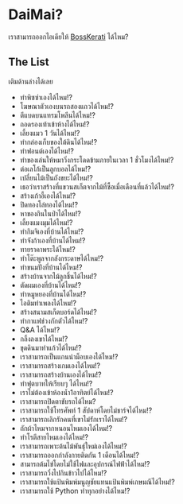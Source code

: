 # DaiMai?

เราสามารถออกไอเดียให้ [BossKerati](https://www.youtube.com/c/BossKerati/videos) ได้ไหม?

## The List 

เติมด้านล่างได้เลย

- ทำพิซซ่าเองได้ไหม!?
- โฆษณาตัวเองบนรถสองแถวได้ไหม!?
- ตีแบดบนแทรมโพลีนได้ไหม!?
- ถอดรองเท้าเข้าห้างได้ไหม!?
- เลี้ยงแมว 1 วันได้ไหม!?
- ทำกล่องเก็บของใต้ดินได้ไหม!?
- ทำฟอนต์เองได้ไหม!?
- ทำของเล่นให้หมาวิ่งกระโดดข้ามภายในเวลา 1 ชั่วโมงได้ไหม!?
- ต่อเลโก้เป็นลูกบอลได้ไหม!?
- เปลี่ยนไม้เป็นถังขยะได้ไหม!?
- เธอว่าเราสร้างที่แขวนสเก็ตจากไม้ที่ซื้อเมื่อเดือนที่แล้วได้ไหม!?
- สร้างเก้าอี้เองได้ไหม!?
- ปิดทองโล่ทองได้ไหม!?
- หาของกินในป่าได้ไหม!? 
- เลี้ยงแมงมุมได้ไหม!? 
- ทำกิมจิเองที่บ้านได้ไหม!?
- ทำจังก้าเองที่บ้านได้ไหม!?
- ทายราคาพระได้ไหม!?
- ทำโต๊ะพูลจากลังกระดาษได้ไหม!?
- ทำขนมปังที่บ้านได้ไหม!?
- สร้างบ้านจากไม้ลูกชิ้นได้ไหม!?
- ตัดผมเองที่บ้านได้ไหม!?
- ทำหมูหยองที่บ้านได้ไหม!?
- ไอติมทำเพลงได้ไหม!?
- สร้างสนามสเก็ตบอร์ดได้ไหม!?
- ทำกาแฟช่วงกักตัวได้ไหม!?
- Q&A ได้ไหม!?
- กลิ้งลงเขาได้ไหม!?
- ขุดดินมาทำแก้วได้ไหม!?
- เราสามารถเป็นแกนนำม็อบเองได้ไหม!?
- เราสามารถสร้างเกมเองได้ไหม!?
- เราสามารถสร้างบ้านเองได้ไหม!?
- ทำฟุตบาทให้เรียบๆ ได้ไหม!?
- เราไม่ต้องเข้าห้องน้ำ1อาทิตย์ได้ไหม!?
- เราสามารถปิดตาขับรถได้ไหม?
- เราสามารถใช้โทรศัพท์ 1 สัปดาห์โดยไม่ชาร์จได้ไหม!?
- เราสามารถเลิกรักคนที่เขาไม่รักเราได้ไหม!?
- ถักผ้าไหมจากหนอนไหมเองได้ไหม!?
- ทำโรตีสายไหมเองได้ไหม!?
- เราสามารถเพาะต้นไม้พันธุ์ใหม่เองได้ไหม!?
- เราสามารถออกกำลังกายติดกัน 1 เดือนได้ไหม!?
- สามารถต้มไข่โดยไม่ใช้ไฟและอุปกรณ์ไฟฟ้าได้ไหม!?
- เราสามารถวิ่งไปกินข้าวไปได้ไหม!?
- เราสามารถใช้แป้นพิมพ์มนูญชัยแทนแป้นพิมพ์เกษมณีได้ไหม!?
- เราสามารถใช้ Python ทำทุกอย่างได้ไหม!?
